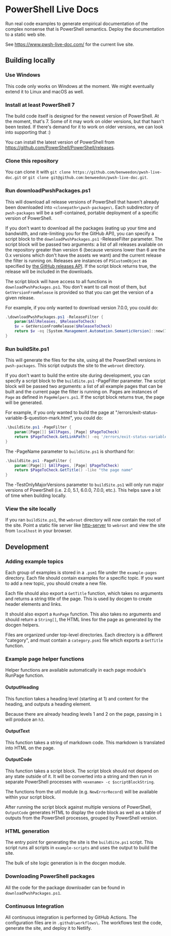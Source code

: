 # PowerShell Live Docs

Run real code examples to generate empirical documentation of the complex
nonsense that is PowerShell semantics. Deploy the documentation to a static web
site.

See <https://www.pwsh-live-doc.com/> for the current live site.

## Building locally

### Use Windows

This code only works on Windows at the moment. We might eventually extend it to
Linux and macOS as well.

### Install at least PowerShell 7

The build code itself is designed for the newest version of PowerShell. At the
moment, that's 7. Some of it may work on older versions, but that hasn't been
tested. If there's demand for it to work on older versions, we can look into
supporting that :)

You can install the latest version of PowerShell from
<https://github.com/PowerShell/PowerShell/releases>.

### Clone this repository

You can clone it with `git clone
https://github.com/benweedon/pwsh-live-doc.git` or `git clone
git@github.com:benweedon/pwsh-live-doc.git`.

### Run downloadPwshPackages.ps1

This will download all release versions of PowerShell that haven't already been
downloaded into `<clonepath>\pwsh-packages\`. Each subdirectory of
`pwsh-packages` will be a self-contained, portable deployment of a specific
version of PowerShell.

If you don't want to download all the packages (eating up your time and
bandwidth, and rate-limiting you for the GitHub API), you can specify a script
block to the `downloadPwshPackages.ps1` -ReleaseFilter parameter. The script
block will be passed two arguments: a list of all releases available on the
repository greater than version 6 (because versions lower than 6 are the 0.x
versions which don't have the assets we want) and the current release the
filter is running on. Releases are instances of `PSCustomObject` as specified
by [the GitHub releases
API](https://developer.github.com/v3/repos/releases/#list-releases-for-a-repository).
If the script block returns true, the release will be included in the
downloads.

The script block will have access to all functions in
`downloadPwshPackages.ps1`. You don't want to call most of them, but
`GetVersionFromRelease` is provided so that you can get the version of a given
release.

For example, if you only wanted to download version 7.0.0, you could do:

```powershell
.\downloadPwshPackages.ps1 -ReleaseFilter {
    param($AllReleases, $ReleaseToCheck)
    $v = GetVersionFromRelease($ReleaseToCheck)
    return $v -eq [System.Management.Automation.SemanticVersion]::new(7, 0, 0)
}
```

### Run buildSite.ps1

This will generate the files for the site, using all the PowerShell versions in
`pwsh-packages`. This script outputs the site to the `webroot` directory.

If you don't want to build the entire site during development, you can specify
a script block to the `buildSite.ps1` -PageFilter parameter. The script block
will be passed two arguments: a list of all example pages that can be built and
the current page the filter is running on. Pages are instances of `Page` as
defined in `PageHelpers.ps1`. If the script block returns true, the page will
be generated.

For example, if you only wanted to build the page at
"/errors/exit-status-variable-$-question-mark.html", you could do:

```powershell
.\buildSite.ps1 -PageFilter {
    param([Page[]] $AllPages, [Page] $PageToCheck)
    return $PageToCheck.GetLinkPath() -eq '/errors/exit-status-variable-$-question-mark.html'
}
```

The -PageName parameter to `buildSite.ps1` is shorthand for:

```powershell
.\buildSite.ps1 -PageFilter {
    param([Page[]] $AllPages, [Page] $PageToCheck)
    return $PageToCheck.GetTitle() -like "the page name"
}
```

The -TestOnlyMajorVersions parameter to `buildSite.ps1` will only run major
versions of PowerShell (i.e. 2.0, 5.1, 6.0.0, 7.0.0, etc.). This helps save a
lot of time when building locally.

### View the site locally

If you ran `buildSite.ps1`, the `webroot` directory will now contain the root
of the site. Point a static file server like
[http-server](https://www.npmjs.com/package/http-server) to `webroot` and view
the site from `localhost` in your browser.

## Development

### Adding example topics

Each group of examples is stored in a `.psm1` file under the `example-pages`
directory. Each file should contain examples for a specific topic. If you want
to add a new topic, you should create a new file.

Each file should also export a `GetTitle` function, which takes no arguments
and returns a string title of the page. This is used by docgen to create header
elements and links.

It should also export a `RunPage` function. This also takes no arguments and
should return a `String[]`, the HTML lines for the page as generated by the
docgen helpers.

Files are organized under top-level directories. Each directory is a different
"category", and must contain a `category.psm1` file which exports a `GetTitle`
function.

### Example page helper functions

Helper functions are available automatically in each page module's RunPage
function.

#### OutputHeading

This function takes a heading level (starting at 1) and content for the
heading, and outputs a heading element.

Because there are already heading levels 1 and 2 on the page, passing in `1`
will produce an `h3`.

#### OutputText

This function takes a string of markdown code. This markdown is translated into
HTML on the page.

#### OutputCode

This function takes a script block. The script block should not depend on any
state outside of it. It will be converted into a string and then run in
separate PowerShell processes with `<exename> -c $scriptBlockString`.

The functions from the util module (e.g. `NewErrorRecord`) will be available
within your script block.

After running the script block against multiple versions of PowerShell,
`OutputCode` generates HTML to display the code block as well as a table of
outputs from the PowerShell processes, grouped by PowerShell version.

### HTML generation

The entry point for generating the site is the `buildSite.ps1` script. This
script runs all scripts in `example-scripts` and uses the output to build the
site.

The bulk of site logic generation is in the docgen module.

### Downloading PowerShell packages

All the code for the package downloader can be found in
`downloadPwshPackages.ps1`.

### Continuous Integration

All continuous integration is performed by GitHub Actions. The configuration
files are in `.github\workflows\`. The workflows test the code, generate the
site, and deploy it to Netlify.
